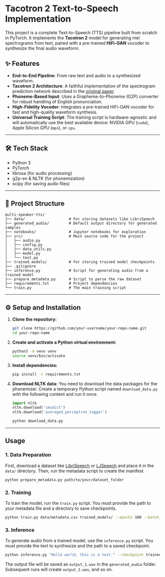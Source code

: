 # Tacotron 2 Text-to-Speech Implementation

This project is a complete Text-to-Speech (TTS) pipeline built from scratch in PyTorch. It implements the **Tacotron 2** model for generating mel spectrograms from text, paired with a pre-trained **HiFi-GAN** vocoder to synthesize the final audio waveform.

## ✨ Features

  * **End-to-End Pipeline**: From raw text and audio to a synthesized waveform.
  * **Tacotron 2 Architecture**: A faithful implementation of the spectrogram prediction network described in the [original paper](https://arxiv.org/abs/1712.05884).
  * **Phoneme-Based Input**: Uses a Grapheme-to-Phoneme (G2P) converter for robust handling of English pronunciation.
  * **High-Fidelity Vocoder**: Integrates a pre-trained HiFi-GAN vocoder for fast and high-quality waveform synthesis.
  * **Universal Training Script**: The training script is hardware-agnostic and will automatically use the best available device: NVIDIA GPU (`cuda`), Apple Silicon GPU (`mps`), or `cpu`.

-----

## 🛠️ Tech Stack

  * Python 3
  * PyTorch
  * librosa (for audio processing)
  * g2p-en & NLTK (for phonemization)
  * scipy (for saving audio files)

-----

## 📂 Project Structure

```
multi-speaker-tts/
├── data/                    # For storing datasets like LibriSpeech
├── generated_audio/         # Default output directory for generated samples
├── notebooks/               # Jupyter notebooks for exploration
├── src/                     # Main source code for the project
│   ├── audio.py
│   ├── config.py
│   ├── data_utils.py
│   ├── model.py
│   └── text.py
├── trained_models/          # For storing trained model checkpoints
├── .gitignore
├── inference.py             # Script for generating audio from a trained model
├── prepare_metadata.py      # Script to parse the raw dataset
├── requirements.txt         # Project dependencies
└── train.py                 # The main training script
```

-----

## ⚙️ Setup and Installation

1.  **Clone the repository:**

    ```bash
    git clone https://github.com/your-username/your-repo-name.git
    cd your-repo-name
    ```

2.  **Create and activate a Python virtual environment:**

    ```bash
    python3 -m venv venv
    source venv/bin/activate
    ```

3.  **Install dependencies:**

    ```bash
    pip install -r requirements.txt
    ```

4.  **Download NLTK data:**
    You need to download the data packages for the phonemizer. Create a temporary Python script named `download_data.py` with the following content and run it once.

    ```python
    import nltk
    nltk.download('cmudict')
    nltk.download('averaged_perceptron_tagger')
    ```

    ```bash
    python download_data.py
    ```

-----

## Usage

### 1\. Data Preparation

First, download a dataset like [LibriSpeech](https://www.openslr.org/12) or [LJSpeech](https://keithito.com/LJ-Speech-Dataset/) and place it in the `data/` directory. Then, run the metadata script to create the manifest.

```bash
python prepare_metadata.py path/to/your/dataset_folder
```

### 2\. Training

To train the model, run the `train.py` script. You must provide the path to your metadata file and a directory to save checkpoints.

```bash
python train.py data/metadata.csv trained_models/ --epochs 100 --batch_size 16
```

### 3\. Inference

To generate audio from a trained model, use the `inference.py` script. You must provide the text to synthesize and the path to a saved checkpoint.

```bash
python inference.py "Hello world, this is a test." --checkpoint trained_models/tacotron2_epoch_100.pth --output_dir generated_audio
```

The output file will be saved as `output_1.wav` in the `generated_audio` folder. Subsequent runs will create `output_2.wav`, and so on.